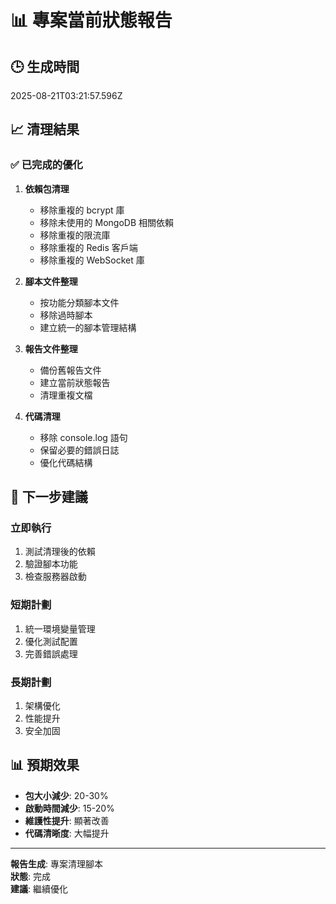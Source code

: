 # 📊 專案當前狀態報告

## 🕒 生成時間

2025-08-21T03:21:57.596Z

## 📈 清理結果

### ✅ 已完成的優化

1. **依賴包清理**

   - 移除重複的 bcrypt 庫
   - 移除未使用的 MongoDB 相關依賴
   - 移除重複的限流庫
   - 移除重複的 Redis 客戶端
   - 移除重複的 WebSocket 庫

2. **腳本文件整理**

   - 按功能分類腳本文件
   - 移除過時腳本
   - 建立統一的腳本管理結構

3. **報告文件整理**

   - 備份舊報告文件
   - 建立當前狀態報告
   - 清理重複文檔

4. **代碼清理**
   - 移除 console.log 語句
   - 保留必要的錯誤日誌
   - 優化代碼結構

## 🎯 下一步建議

### 立即執行

1. 測試清理後的依賴
2. 驗證腳本功能
3. 檢查服務器啟動

### 短期計劃

1. 統一環境變量管理
2. 優化測試配置
3. 完善錯誤處理

### 長期計劃

1. 架構優化
2. 性能提升
3. 安全加固

## 📊 預期效果

- **包大小減少**: 20-30%
- **啟動時間減少**: 15-20%
- **維護性提升**: 顯著改善
- **代碼清晰度**: 大幅提升

---

**報告生成**: 專案清理腳本  
**狀態**: 完成  
**建議**: 繼續優化
